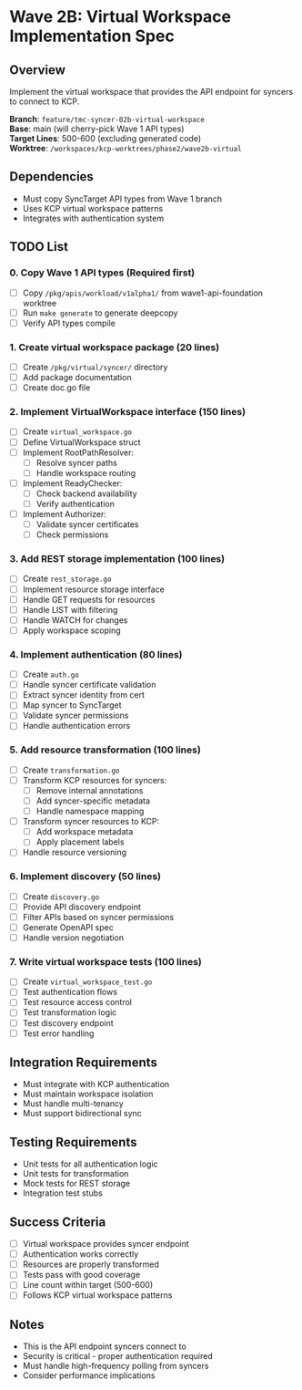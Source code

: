 # Wave 2B: Virtual Workspace Implementation Spec

## Overview
Implement the virtual workspace that provides the API endpoint for syncers to connect to KCP.

**Branch**: `feature/tmc-syncer-02b-virtual-workspace`  
**Base**: main (will cherry-pick Wave 1 API types)  
**Target Lines**: 500-600 (excluding generated code)  
**Worktree**: `/workspaces/kcp-worktrees/phase2/wave2b-virtual`

## Dependencies
- Must copy SyncTarget API types from Wave 1 branch
- Uses KCP virtual workspace patterns
- Integrates with authentication system

## TODO List

### 0. Copy Wave 1 API types (Required first)
- [ ] Copy `/pkg/apis/workload/v1alpha1/` from wave1-api-foundation worktree
- [ ] Run `make generate` to generate deepcopy
- [ ] Verify API types compile

### 1. Create virtual workspace package (20 lines)
- [ ] Create `/pkg/virtual/syncer/` directory
- [ ] Add package documentation
- [ ] Create doc.go file

### 2. Implement VirtualWorkspace interface (150 lines)
- [ ] Create `virtual_workspace.go`
- [ ] Define VirtualWorkspace struct
- [ ] Implement RootPathResolver:
  - [ ] Resolve syncer paths
  - [ ] Handle workspace routing
- [ ] Implement ReadyChecker:
  - [ ] Check backend availability
  - [ ] Verify authentication
- [ ] Implement Authorizer:
  - [ ] Validate syncer certificates
  - [ ] Check permissions

### 3. Add REST storage implementation (100 lines)
- [ ] Create `rest_storage.go`
- [ ] Implement resource storage interface
- [ ] Handle GET requests for resources
- [ ] Handle LIST with filtering
- [ ] Handle WATCH for changes
- [ ] Apply workspace scoping

### 4. Implement authentication (80 lines)
- [ ] Create `auth.go`
- [ ] Handle syncer certificate validation
- [ ] Extract syncer identity from cert
- [ ] Map syncer to SyncTarget
- [ ] Validate syncer permissions
- [ ] Handle authentication errors

### 5. Add resource transformation (100 lines)
- [ ] Create `transformation.go`
- [ ] Transform KCP resources for syncers:
  - [ ] Remove internal annotations
  - [ ] Add syncer-specific metadata
  - [ ] Handle namespace mapping
- [ ] Transform syncer resources to KCP:
  - [ ] Add workspace metadata
  - [ ] Apply placement labels
- [ ] Handle resource versioning

### 6. Implement discovery (50 lines)
- [ ] Create `discovery.go`
- [ ] Provide API discovery endpoint
- [ ] Filter APIs based on syncer permissions
- [ ] Generate OpenAPI spec
- [ ] Handle version negotiation

### 7. Write virtual workspace tests (100 lines)
- [ ] Create `virtual_workspace_test.go`
- [ ] Test authentication flows
- [ ] Test resource access control
- [ ] Test transformation logic
- [ ] Test discovery endpoint
- [ ] Test error handling

## Integration Requirements
- Must integrate with KCP authentication
- Must maintain workspace isolation
- Must handle multi-tenancy
- Must support bidirectional sync

## Testing Requirements
- Unit tests for all authentication logic
- Unit tests for transformation
- Mock tests for REST storage
- Integration test stubs

## Success Criteria
- [ ] Virtual workspace provides syncer endpoint
- [ ] Authentication works correctly
- [ ] Resources are properly transformed
- [ ] Tests pass with good coverage
- [ ] Line count within target (500-600)
- [ ] Follows KCP virtual workspace patterns

## Notes
- This is the API endpoint syncers connect to
- Security is critical - proper authentication required
- Must handle high-frequency polling from syncers
- Consider performance implications